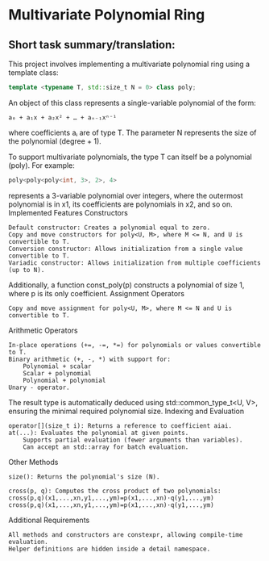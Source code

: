 # Multivariate Polynomial Ring
## Short task summary/translation:

This project involves implementing a multivariate polynomial ring using a template class:

```cpp
template <typename T, std::size_t N = 0> class poly;
```

An object of this class represents a single-variable polynomial of the form:  

    a₀ + a₁x + a₂x² + … + aₙ₋₁xⁿ⁻¹

where coefficients aᵢ are of type T. The parameter N represents the size of the polynomial (degree + 1).

To support multivariate polynomials, the type T can itself be a polynomial (poly). For example:

```cpp
poly<poly<poly<int, 3>, 2>, 4>
```
represents a 3-variable polynomial over integers, where the outermost polynomial is in x1, its coefficients are polynomials in x2, and so on.
Implemented Features
Constructors

    Default constructor: Creates a polynomial equal to zero.
    Copy and move constructors for poly<U, M>, where M <= N, and U is convertible to T.
    Conversion constructor: Allows initialization from a single value convertible to T.
    Variadic constructor: Allows initialization from multiple coefficients (up to N).

Additionally, a function const_poly(p) constructs a polynomial of size 1, where p is its only coefficient.
Assignment Operators

    Copy and move assignment for poly<U, M>, where M <= N and U is convertible to T.

Arithmetic Operators

    In-place operations (+=, -=, *=) for polynomials or values convertible to T.
    Binary arithmetic (+, -, *) with support for:
        Polynomial + scalar
        Scalar + polynomial
        Polynomial + polynomial
    Unary - operator.

The result type is automatically deduced using std::common_type_t<U, V>, ensuring the minimal required polynomial size.
Indexing and Evaluation

    operator[](size_t i): Returns a reference to coefficient aiai​.
    at(...): Evaluates the polynomial at given points.
        Supports partial evaluation (fewer arguments than variables).
        Can accept an std::array for batch evaluation.

Other Methods

    size(): Returns the polynomial's size (N).

    cross(p, q): Computes the cross product of two polynomials:
    cross(p,q)(x1,...,xn,y1,...,ym)=p(x1,...,xn)⋅q(y1,...,ym)
    cross(p,q)(x1​,...,xn​,y1​,...,ym​)=p(x1​,...,xn​)⋅q(y1​,...,ym​)

Additional Requirements

    All methods and constructors are constexpr, allowing compile-time evaluation.
    Helper definitions are hidden inside a detail namespace.
